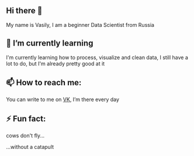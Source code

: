 ## Hi there 👋

My name is Vasily, I am a beginner Data Scientist from Russia

## 🌱 I’m currently learning

I'm currently learning how to process, visualize and clean data, I still have a lot to do, but I'm already pretty good at it

## 📫 How to reach me:

You can write to me on [VK](https://vk.com/vbogomolov99), I’m there every day

## ⚡ Fun fact:

cows don't fly...

...without a catapult

<!--
**GOopH4201/GOopH4201** is a ✨ _special_ ✨ repository because its `README.md` (this file) appears on your GitHub profile.

Here are some ideas to get you started:

- 🔭 I’m currently working on ...
- 🌱 I’m currently learning ...
- 👯 I’m looking to collaborate on ...
- 🤔 I’m looking for help with ...
- 💬 Ask me about ...
- 📫 How to reach me: ...
- 😄 Pronouns: ...
- ⚡ Fun fact: ...
-->
